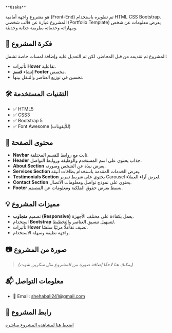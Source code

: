                                                                                   **Osaka**


 هو مشروع واجهة أمامية (Front-End) تم تطويره باستخدام HTML CSS Bootstrap. المشروع عبارة عن قالب شخصي (Portfolio Template) يعرض معلومات عن شخص ومهاراته وخدماته بطريقة جذابة وحديثة.

## 🧠 فكرة المشروع

المشروع تم تقديمه من قبل المحاضر، لكن تم التعديل عليه وإضافة لمسات خاصة تشمل:
- تأثيرات **Hover** تفاعلية.
- إنشاء **قسم Footer** مخصص.
- تحسين في توزيع العناصر والتنقل بينها.

## 🛠️ التقنيات المستخدمة

- ✅ HTML5  
- ✅ CSS3  
- ✅ Bootstrap 5  
- ✅ Font Awesome (للأيقونات)  

## 🧩 محتوى الصفحة

- **Navbar** ثابت مع روابط للقسم المختلفة.
- **Header** جذاب يحتوي على اسم المستخدم والوظيفة وروابط التواصل.
- **About Section** يعرض نبذة عن الشخص وصورته.
- **Services Section** يعرض الخدمات المقدمة باستخدام بطاقات أنيقة.
- **Testimonials Section** يحتوي على شريط تمرير Carousel لعرض آراء العملاء.
- **Contact Section** يحتوي على نموذج تواصل ومعلومات الاتصال.
- **Footer** بسيط يعرض حقوق الملكية ومعلومات عن المصمم.

## 💡 مميزات المشروع

- تصميم **متجاوب (Responsive)** يعمل بكفاءة على مختلف الأجهزة.
- استخدام **Bootstrap** لتسهيل تنسيق العناصر والتخطيط.
- تأثيرات **Hover** تضيف تفاعلًا مرئيًا سلسًا.
- واجهة نظيفة وسهلة الاستخدام.

## 📷 صورة من المشروع

> *(يمكنك هنا لاحقًا إضافة صورة من المشروع مثل سكرين شوت)*

## 📬 معلومات التواصل

- 📧 Email: [shehabali241@gmail.com](mailto:shehabali241@gmail.com)

## 🔗 رابط المشروع

[اضغط هنا لمشاهدة المشروع مباشرة](https://shehab-a-hassan.github.io/Osaka/)


 
